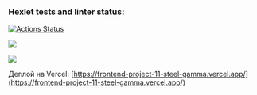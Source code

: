 ### Hexlet tests and linter status:
[![Actions Status](https://github.com/eldaromv/frontend-project-11/actions/workflows/hexlet-check.yml/badge.svg)](https://github.com/eldaromv/frontend-project-11/actions)

<a href="https://codeclimate.com/github/eldaromv/frontend-project-11/maintainability"><img src="https://api.codeclimate.com/v1/badges/5d120dbb9a709e794104/maintainability" /></a>

<a href="https://codeclimate.com/github/eldaromv/frontend-project-11/test_coverage"><img src="https://api.codeclimate.com/v1/badges/5d120dbb9a709e794104/test_coverage" /></a>

Деплой на Vercel: [https://frontend-project-11-steel-gamma.vercel.app/](https://frontend-project-11-steel-gamma.vercel.app/)
